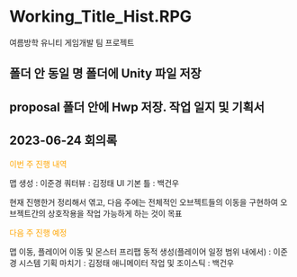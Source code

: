 # Working_Title_Hist.RPG
여름방학 유니티 게임개발 팀 프로젝트

## 폴더 안 동일 명 폴더에 Unity 파일 저장
## proposal 폴더 안에 Hwp 저장. 작업 일지 및 기획서

## 2023-06-24 회의록

<span style="color:orange">이번 주 진행 내역</span>

맵 생성 : 이준경
쿼터뷰 : 김정태
UI 기본 틀 : 백건우

현재 진행한거 정리해서 엮고, 다음 주에는 전체적인 오브젝트들의 이동을 구현하여 오브젝트간의 상호작용을 작업 가능하게 하는 것이 목표

<span style="color:orange">다음 주 진행 예정</span>

맵 이동, 플레이어 이동 및 몬스터 프리팹 동적 생성(플레이어 일정 범위 내에서) : 이준경
시스템 기획 마치기 : 김정태
애니메이터 작업 및 조이스틱 : 백건우
